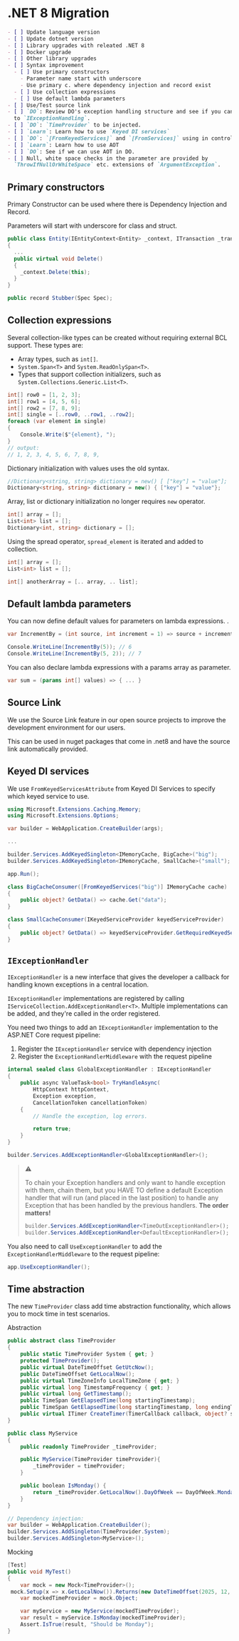 # .NET 8 Migration

```markdown
- [ ] Update language version
- [ ] Update dotnet version
- [ ] Library upgrades with releated .NET 8
- [ ] Docker upgrade
- [ ] Other library upgrades
- [ ] Syntax improvement
  - [ ] Use primary constructors
    - Parameter name start with underscore
    - Use primary c. where dependency injection and record exist
  - [ ] Use collection expressions
  - [ ] Use default lambda parameters
- [ ] Use/Test source link
- [ ] `DO`: Review DO's exception handling structure and see if you can switch
  to `IExceptionHandling`.
- [ ] `DO`: `TimeProvider` to be injected.
- [ ] `Learn`: Learn how to use `Keyed DI services`
- [ ] `DO`: `[FromKeyedServices]` and `[FromServices]` using in controller
- [ ] `Learn`: Learn how to use AOT
- [ ] `DO`: See if we can use AOT in DO.
- [ ] Null, white space checks in the parameter are provided by
  `ThrowIfNullOrWhiteSpace` etc. extensions of `ArgumentException`.
```

## Primary constructors

Primary Constructor can be used where there is Dependency Injection and Record.

Parameters will start with underscore for class and struct.

```csharp
public class Entity(IEntityContext<Entity> _context, ITransaction _transaction)
{
  ...
  public virtual void Delete()
  {
    _context.Delete(this);
  }
}

public record Stubber(Spec Spec);
```

## Collection expressions

Several collection-like types can be created without requiring external BCL
support. These types are:

- Array types, such as `int[]`.
- `System.Span<T>` and `System.ReadOnlySpan<T>`.
- Types that support collection initializers, such as
  `System.Collections.Generic.List<T>`.

```csharp
int[] row0 = [1, 2, 3];
int[] row1 = [4, 5, 6];
int[] row2 = [7, 8, 9];
int[] single = [..row0, ..row1, ..row2];
foreach (var element in single)
{
    Console.Write($"{element}, ");
}
// output:
// 1, 2, 3, 4, 5, 6, 7, 8, 9,
```

Dictionary initialization with values uses the old syntax.

```csharp
//Dictionary<string, string> dictionary = new() [ ["key"] = "value"];
Dictionary<string, string> dictionary = new() { ["key"] = "value"};
```

Array, list or dictionary initialization no longer requires `new` operator.

```csharp
int[] array = [];
List<int> list = [];
Dictionary<int, string> dictionary = [];
```

Using the spread operator, `spread_element` is iterated and added to collection.

```csharp
int[] array = [];
List<int> list = [];

int[] anotherArray = [.. array, .. list];
```

## Default lambda parameters

You can now define default values for parameters on lambda expressions. .

```csharp
var IncrementBy = (int source, int increment = 1) => source + increment;

Console.WriteLine(IncrementBy(5)); // 6
Console.WriteLine(IncrementBy(5, 2)); // 7
```

You can also declare lambda expressions with a params array as parameter.

```csharp
var sum = (params int[] values) => { ... }
```

## Source Link

We use the Source Link feature in our open source projects to improve the
development environment for our users.

This can be used in nuget packages that come in .net8 and have the source link
automatically provided.

## Keyed DI services

We use `FromKeyedServicesAttribute` from Keyed DI Services to specify which
keyed service to use.

```csharp
using Microsoft.Extensions.Caching.Memory;
using Microsoft.Extensions.Options;

var builder = WebApplication.CreateBuilder(args);

...

builder.Services.AddKeyedSingleton<IMemoryCache, BigCache>("big");
builder.Services.AddKeyedSingleton<IMemoryCache, SmallCache>("small");

app.Run();

class BigCacheConsumer([FromKeyedServices("big")] IMemoryCache cache)
{
    public object? GetData() => cache.Get("data");
}

class SmallCacheConsumer(IKeyedServiceProvider keyedServiceProvider)
{
    public object? GetData() => keyedServiceProvider.GetRequiredKeyedService<IMemoryCache>("small");
}
```

## `IExceptionHandler`

`IExceptionHandler` is a new interface that gives the developer a callback for
handling known exceptions in a central location.

`IExceptionHandler` implementations are registered by calling
`IServiceCollection.AddExceptionHandler<T>`. Multiple implementations can be
added, and they're called in the order registered.

You need two things to add an `IExceptionHandler` implementation to the ASP.NET
Core request pipeline:

1. Register the `IExceptionHandler` service with dependency injection
1. Register the `ExceptionHandlerMiddleware` with the request pipeline

```csharp
internal sealed class GlobalExceptionHandler : IExceptionHandler
{
    public async ValueTask<bool> TryHandleAsync(
        HttpContext httpContext,
        Exception exception,
        CancellationToken cancellationToken)
    {
        // Handle the exception, log errors.

        return true;
    }
}

builder.Services.AddExceptionHandler<GlobalExceptionHandler>();
```

> :warning:
>
> To chain your Exception handlers and only want to handle exception with them,
> chain them, but you HAVE TO define a default Exception handler that will run
> (and placed in the last position) to handle any Exception that has been
> handled by the previous handlers.
> **The order matters!**
>
> ```csharp
> builder.Services.AddExceptionHandler<TimeOutExceptionHandler>();
> builder.Services.AddExceptionHandler<DefaultExceptionHandler>();
> ```

You also need to call `UseExceptionHandler` to add the
`ExceptionHandlerMiddleware` to the request pipeline:

```csharp
app.UseExceptionHandler();
```

## Time abstraction

The new `TimeProvider` class add time abstraction functionality, which allows
you to mock time in test scenarios.

Abstraction

```csharp
public abstract class TimeProvider
{
    public static TimeProvider System { get; }
    protected TimeProvider();
    public virtual DateTimeOffset GetUtcNow();
    public DateTimeOffset GetLocalNow();
    public virtual TimeZoneInfo LocalTimeZone { get; }
    public virtual long TimestampFrequency { get; }
    public virtual long GetTimestamp();
    public TimeSpan GetElapsedTime(long startingTimestamp);
    public TimeSpan GetElapsedTime(long startingTimestamp, long endingTimestamp);
    public virtual ITimer CreateTimer(TimerCallback callback, object? state,TimeSpan dueTime, TimeSpan period);
}

public class MyService
{
    public readonly TimeProvider _timeProvider;

    public MyService(TimeProvider timeProvider){
        _timeProvider = timeProvider;
    }

    public boolean IsMonday() {
        return _timeProvider.GetLocalNow().DayOfWeek == DayOfWeek.Monday;
    }
}

// Dependency injection:
var builder = WebApplication.CreateBuilder();
builder.Services.AddSingleton(TimeProvider.System);
builder.Services.AddSingleton<MyService>();
```

Mocking

```csharp
[Test]
public void MyTest()
{
    var mock = new Mock<TimeProvider>();
 mock.Setup(x => x.GetLocalNow()).Returns(new DateTimeOffset(2025, 12, 31, 23, 59, 59, TimeSpan.Zero));
    var mockedTimeProvider = mock.Object;

    var myService = new MyService(mockedTimeProvider);
    var result = myService.IsMonday(mockedTimeProvider);
    Assert.IsTrue(result, "Should be Monday");
}
```

